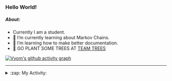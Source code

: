### Hello World!

##### About:
- Currently I am a student.
- 🌱 I’m currently learning about Markov Chains.
- 🌱 I’m learning how to make better documentation.
- 🌱 GO PLANT SOME TREES AT [TEAM TREES](https://teamtrees.org/)

[![Vyom's github activity graph](https://activity-graph.herokuapp.com/graph?username=Vyvy-vi)](https://github.com/ashutosh00710/github-readme-activity-graph)

---
<details>
  <summary>:zap: My Activity:</summary>
  
<!--START_SECTION:waka-->
![Code Time](http://img.shields.io/badge/Code%20Time-826%20hrs%208%20mins-blue)

**I'm a Night 🦉** 

```text
🌞 Morning    67 commits     ██░░░░░░░░░░░░░░░░░░░░░░░   8.38% 
🌆 Daytime    195 commits    ██████░░░░░░░░░░░░░░░░░░░   24.38% 
🌃 Evening    271 commits    ████████░░░░░░░░░░░░░░░░░   33.88% 
🌙 Night      267 commits    ████████░░░░░░░░░░░░░░░░░   33.38%

```
📅 **I'm Most Productive on Sunday** 

```text
Monday       77 commits     ██░░░░░░░░░░░░░░░░░░░░░░░   9.62% 
Tuesday      131 commits    ████░░░░░░░░░░░░░░░░░░░░░   16.38% 
Wednesday    125 commits    ████░░░░░░░░░░░░░░░░░░░░░   15.62% 
Thursday     106 commits    ███░░░░░░░░░░░░░░░░░░░░░░   13.25% 
Friday       108 commits    ███░░░░░░░░░░░░░░░░░░░░░░   13.5% 
Saturday     92 commits     ███░░░░░░░░░░░░░░░░░░░░░░   11.5% 
Sunday       161 commits    █████░░░░░░░░░░░░░░░░░░░░   20.12%

```


📊 **This Week I Spent My Time On** 

```text
🔥 Editors: 
VS Code                  14 hrs 9 mins       ██████████████████████░░░   88.38% 
Vim                      1 hr 51 mins        ███░░░░░░░░░░░░░░░░░░░░░░   11.62%

🐱‍💻 Projects: 
praise                   7 hrs 26 mins       ███████████░░░░░░░░░░░░░░   46.46% 
developer-rubric-discord-6 hrs 45 mins       ██████████░░░░░░░░░░░░░░░   42.14% 
phishing-check-bot       33 mins             ░░░░░░░░░░░░░░░░░░░░░░░░░   3.45% 
discord-bot              23 mins             ░░░░░░░░░░░░░░░░░░░░░░░░░   2.49% 
onboarding-bot           18 mins             ░░░░░░░░░░░░░░░░░░░░░░░░░   1.93%

```


 Last Updated on 18/06/2022 12:05:39 UTC
<!--END_SECTION:waka-->
</details>
